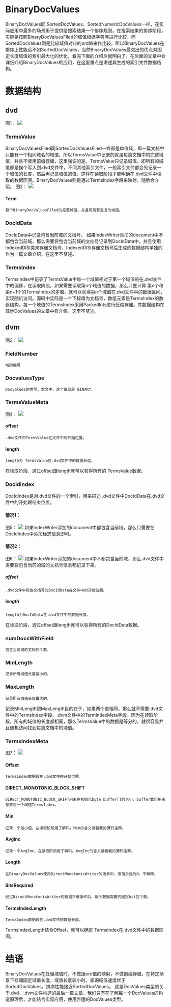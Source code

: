 # BinaryDocValues
BinaryDocValues同 SortedDocValues、SortedNumericDocValues一样，在实际应用中最多的场景用于提供给搜索结果一个排序规则。在搜索结果的排序阶段，实际是按照BinaryDocValuesFiled的域值根据字典序进行比较，而SortedDocValues则是比较域值对应的ord值来作比较，所以BinaryDocValues在排序上性能远不如SortedDocValues，当然BinaryDocValues最突出的优点对固定长度域值的索引最大化的优化，看完下面的介绍后就明白了。在后面的文章中会详细介绍BinaryDocValues的应用，在这里重点是讲述其生成的索引文件数据结构。
# 数据结构
## dvd
图1：
<img src="BinaryDocValues-image/1.png">
### TermsValue
BinaryDocValuesFiled同SortedDocValuesFiled一样都是单值域，即一篇文档中只能有一个相同域名的域值，所以TermsValue中记录的就是每篇文档中的完整域值，并且不使用前缀存储，这里强调的是，TermsValue只记录域值，即所有的域值都是挨个写入到.dvd文件中，不同其他索引文件，一般索引文件都会先记录一个域值的长度，然后再记录域值的值，这样在读取阶段才能明确在.dvd文件中读取的数据区间。BinaryDocValues则是通过TermsIndex字段来映射，随后会介绍。
图2：
<img src="BinaryDocValues-image/2.png">

#### Term
```
每个BinaryDocValuesFiled的完整域值，并且可能有重复的域值。
```
### DocIdData
DocIdData中记录包含当前域的文档号。
如果IndexWriter添加的document中不都包含当前域，那么需要将包含当前域的文档号记录到DocIdData中，并且使用IndexedDISI类来存储文档号，IndexedDISI存储文档号后生成的数据结构单独的作为一篇文章介绍，在这里不赘述。

### TermsIndex
TermsIndex中记录了TermsValue中每一个域值相对于第一个域值的在.dvd文件中的偏移，在读取阶段，如果需要读取第n个域值的数据，那么只要计算 第n个和第n+1个的TermsIndex的差值，就可以获得第n个域值在.dvd文件中的数据区间，实现随机访问。源码中实际是一个下标值为文档号，数组元素是TermsIndex的数组结构，每一个域值的TermsIndex采用PackedInts进行压缩存储。其数据结构在其他DocValues的文章中有介绍，这里不赘述。
## dvm
图3：
<img src="BinaryDocValues-image/3.png">
### FieldNumber
```text
域的编号
```
### DocvaluesType
```text
Docvalues的类型，本文中，这个值就是 BINARY。
```
### TermsValueMeta
图4：
<img src="BinaryDocValues-image/4.png">
#### offset
```text
.dvd文件中TermsValue在文件中的开始位置。
```
#### length
```text
length为 TermsValue在.dvd文件中的数据长度。
```
在读取阶段，通过offset跟length就可以获得所有的 TermsValue数据。
### DocIdIndex
DocIdIndex是对.dvd文件的一个索引，用来描述 .dvd文件中DocIdData在.dvd文件中的开始跟结束位置。
#### 情况1：
图5：
<img src="BinaryDocValues-image/5.png">
如果IndexWriter添加的document中都包含当前域，那么只需要在DocIdIndex中添加标志信息即可。

#### 情况2：
图6：
<img src="BinaryDocValues-image/6.png">
如果IndexWriter添加的document中不都包含当前域，那么.dvd文件中需要将包含当前的域的文档号信息都记录下来。

##### offset
```text
.dvd文件中存放文档号的DocIdData在文件中的开始位置。
```
##### length
```text
length为DocIdData在.dvd文件中的数据长度。
```
在读取阶段，通过offset跟length就可以获得所有的DocIdData数据。
### numDocsWithField
```text
包含当前域的文档的个数。
```
### MinLength
```text
记录所有域值长度最小的。
```
### MaxLength
```text
记录所有域值长度最大的。
```
记录MinLength跟MaxLength目的在于，如果两个值相同，那么就不需要.dvd文件中的TermsIndex字段、.dvm文件中的TermIndexMeta字段。因为在读取阶段，所有的域值的长度都相同，那么TermsValue中的数据是等分的。就很容易并且随机访问找到每篇文档中的域值。
### TermsIndexMeta
图7：
<img src="BinaryDocValues-image/7.png">
#### Offset
```
TermsIndex数据段在.dvd文件的开始位置。
```
#### DIRECT_MONOTONIC_BLOCK_SHIFT
```text
DIRECT_MONOTONIC_BLOCK_SHIFT用来在初始化byte buffer[]的大小，buffer数组用来存放每一个域值TermsIndex。
```
#### Min
```text
记录一个最小值，在读取阶段用于解码。Min的含义请看我的源码注释。
```
#### AvgInc
```text
记录一个AvgInc，在读取阶段用于解码。AvgInc的含义请看我的源码注释。
```
#### Length
```text
在BinaryDocValues使用DirectMonotonicWriter的场景中，该值永远为0，不解释。
```
#### BitsRequired
```text
经过DirectMonotonicWriter的数据平缓操作后，每个数据需要的固定bit位个数。
```
#### TermsIndexLength
```text
TermsIndex数据段在.dvd文件的数据长度。
```
TermsIndexLength结合Offset，就可以确定 TermsIndex在.dvd文件中的数据区间。
# 结语
BinaryDocValues在处理域值时，不做跟ord值的映射，不做前缀存储，在特定场景下存储固定域值长度，域值长度较小时，查询域值速度优于SortedDocValues，排序性能接近SortedDocValues。
这是DocValues类型的关于.dvd、.dvm文件构造的最后一篇文章，我们只有在了解每一个DocValues的构造原理后，才能结合实际应用，使用合适的DocValues类型。